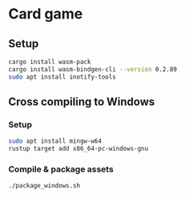 # Card game

## Setup
```bash
cargo install wasm-pack
cargo install wasm-bindgen-cli --version 0.2.89
sudo apt install inotify-tools
```


## Cross compiling to Windows
### Setup
```bash
sudo apt install mingw-w64
rustup target add x86_64-pc-windows-gnu
```
### Compile & package assets
```bash
./package_windows.sh
```